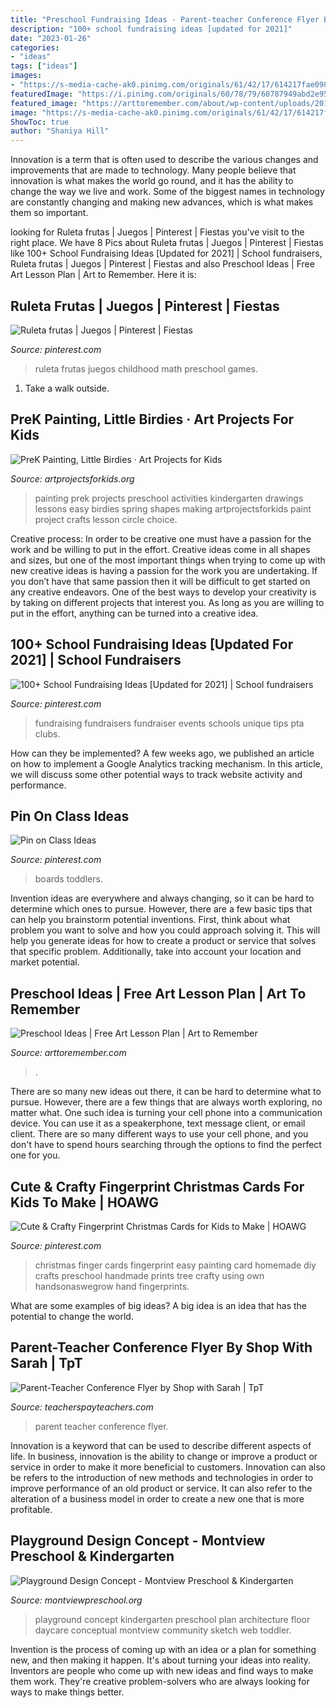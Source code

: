 ```yaml
---
title: "Preschool Fundraising Ideas - Parent-teacher Conference Flyer By Shop With Sarah"
description: "100+ school fundraising ideas [updated for 2021]"
date: "2023-01-26"
categories:
- "ideas"
tags: ["ideas"]
images:
- "https://s-media-cache-ak0.pinimg.com/originals/61/42/17/614217fae098be4a728cf84194e1732d.jpg"
featuredImage: "https://i.pinimg.com/originals/60/78/79/60787949abd2e954ec1a41981bc11b38.jpg"
featured_image: "https://arttoremember.com/about/wp-content/uploads/2016/09/PreschoolIdeas3-229x300.jpg"
image: "https://s-media-cache-ak0.pinimg.com/originals/61/42/17/614217fae098be4a728cf84194e1732d.jpg"
ShowToc: true
author: "Shaniya Hill"
---
```



Innovation is a term that is often used to describe the various changes and improvements that are made to technology. Many people believe that innovation is what makes the world go round, and it has the ability to change the way we live and work. Some of the biggest names in technology are constantly changing and making new advances, which is what makes them so important.

	

		
looking for Ruleta frutas | Juegos | Pinterest | Fiestas you've visit to the right place. We have 8 Pics about Ruleta frutas | Juegos | Pinterest | Fiestas like 100+ School Fundraising Ideas [Updated for 2021] | School fundraisers, Ruleta frutas | Juegos | Pinterest | Fiestas and also Preschool Ideas | Free Art Lesson Plan | Art to Remember. Here it is:
		
    
## Ruleta Frutas | Juegos | Pinterest | Fiestas

<img loading=lazy src="https://s-media-cache-ak0.pinimg.com/originals/61/42/17/614217fae098be4a728cf84194e1732d.jpg" onerror="this.onerror=null;this.src='https://tse1.mm.bing.net/th?id=OIP.6AlEbxLl5N-VBcfSVCR66AHaNd&amp;pid=15.1';" alt="Ruleta frutas | Juegos | Pinterest | Fiestas">

_Source: pinterest.com_

>ruleta frutas juegos childhood math preschool games. 

	

1. Take a walk outside.

    
## PreK Painting, Little Birdies · Art Projects For Kids

<img loading=lazy src="https://artprojectsforkids.org/wp-content/uploads/2017/02/Birdie-Painting.jpg" onerror="this.onerror=null;this.src='https://tse4.mm.bing.net/th?id=OIP.NJz_-pmINuSM82omwXJfugHaHa&amp;pid=15.1';" alt="PreK Painting, Little Birdies · Art Projects for Kids">

_Source: artprojectsforkids.org_

>painting prek projects preschool activities kindergarten drawings lessons easy birdies spring shapes making artprojectsforkids paint project crafts lesson circle choice. 

	

Creative process: In order to be creative one must have a passion for the work and be willing to put in the effort.
Creative ideas come in all shapes and sizes, but one of the most important things when trying to come up with new creative ideas is having a passion for the work you are undertaking. If you don’t have that same passion then it will be difficult to get started on any creative endeavors. One of the best ways to develop your creativity is by taking on different projects that interest you. As long as you are willing to put in the effort, anything can be turned into a creative idea.

    
## 100+ School Fundraising Ideas [Updated For 2021] | School Fundraisers

<img loading=lazy src="https://i.pinimg.com/736x/7c/5e/ad/7c5ead06fc8a07ab3a7daa93d89865a7.jpg" onerror="this.onerror=null;this.src='https://tse3.mm.bing.net/th?id=OIP.3k1lxBl35nPxMNQIwB2lxQHaLG&amp;pid=15.1';" alt="100+ School Fundraising Ideas [Updated for 2021] | School fundraisers">

_Source: pinterest.com_

>fundraising fundraisers fundraiser events schools unique tips pta clubs. 

	

How can they be implemented?
A few weeks ago, we published an article on how to implement a Google Analytics tracking mechanism. In this article, we will discuss some other potential ways to track website activity and performance.

    
## Pin On Class Ideas

<img loading=lazy src="https://i.pinimg.com/originals/82/ae/5a/82ae5a5f02a17c08ca57b5a15fea375e.jpg" onerror="this.onerror=null;this.src='https://tse4.mm.bing.net/th?id=OIP.liqhMTcxnMe_mgZy2RW1vQHaFj&amp;pid=15.1';" alt="Pin on Class Ideas">

_Source: pinterest.com_

>boards toddlers. 

	

Invention ideas are everywhere and always changing, so it can be hard to determine which ones to pursue. However, there are a few basic tips that can help you brainstorm potential inventions. First, think about what problem you want to solve and how you could approach solving it. This will help you generate ideas for how to create a product or service that solves that specific problem. Additionally, take into account your location and market potential.

    
## Preschool Ideas | Free Art Lesson Plan | Art To Remember

<img loading=lazy src="https://arttoremember.com/about/wp-content/uploads/2016/09/PreschoolIdeas3-229x300.jpg" onerror="this.onerror=null;this.src='https://tse2.mm.bing.net/th?id=OIP.VtDgB9I9XptI8l0FwQOHywAAAA&amp;pid=15.1';" alt="Preschool Ideas | Free Art Lesson Plan | Art to Remember">

_Source: arttoremember.com_

>. 

	

There are so many new ideas out there, it can be hard to determine what to pursue. However, there are a few things that are always worth exploring, no matter what. One such idea is turning your cell phone into a communication device. You can use it as a speakerphone, text message client, or email client. There are so many different ways to use your cell phone, and you don't have to spend hours searching through the options to find the perfect one for you.

    
## Cute &amp; Crafty Fingerprint Christmas Cards For Kids To Make | HOAWG

<img loading=lazy src="https://i.pinimg.com/originals/60/78/79/60787949abd2e954ec1a41981bc11b38.jpg" onerror="this.onerror=null;this.src='https://tse2.mm.bing.net/th?id=OIP.GQNpp4j0UwPYZWVqP0hAAQHaLH&amp;pid=15.1';" alt="Cute &amp; Crafty Fingerprint Christmas Cards for Kids to Make | HOAWG">

_Source: pinterest.com_

>christmas finger cards fingerprint easy painting card homemade diy crafts preschool handmade prints tree crafty using own handsonaswegrow hand fingerprints. 

	

What are some examples of big ideas?
A big idea is an idea that has the potential to change the world.

    
## Parent-Teacher Conference Flyer By Shop With Sarah | TpT

<img loading=lazy src="https://ecdn.teacherspayteachers.com/thumbitem/Parent-Teacher-Conference-Flyer-3568207-1515010033/original-3568207-1.jpg" onerror="this.onerror=null;this.src='https://tse4.mm.bing.net/th?id=OIP.OXmlwYj3V7CHx4Mc5Isz7wAAAA&amp;pid=15.1';" alt="Parent-Teacher Conference Flyer by Shop with Sarah | TpT">

_Source: teacherspayteachers.com_

>parent teacher conference flyer. 

	

Innovation is a keyword that can be used to describe different aspects of life. In business, innovation is the ability to change or improve a product or service in order to make it more beneficial to customers. Innovation can also be refers to the introduction of new methods and technologies in order to improve performance of an old product or service. It can also refer to the alteration of a business model in order to create a new one that is more profitable.

    
## Playground Design Concept - Montview Preschool &amp; Kindergarten

<img loading=lazy src="http://montviewpreschool.org/wp-content/uploads/2015/04/Proposed-playground-design-2015_web-1024x768.png" onerror="this.onerror=null;this.src='https://tse3.mm.bing.net/th?id=OIP.aAMc7Mzs2eODp_zSqwpnxgHaFj&amp;pid=15.1';" alt="Playground Design Concept - Montview Preschool &amp; Kindergarten">

_Source: montviewpreschool.org_

>playground concept kindergarten preschool plan architecture floor daycare conceptual montview community sketch web toddler. 

	

Invention is the process of coming up with an idea or a plan for something new, and then making it happen. It's about turning your ideas into reality. Inventors are people who come up with new ideas and find ways to make them work. They're creative problem-solvers who are always looking for ways to make things better.

